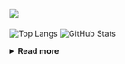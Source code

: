 ![](https://komarev.com/ghpvc/?username=chck&color=blueviolet)

<p align="left"> 
  <img alt="Top Langs" align="center" height="150" src="https://github-readme-stats-nine-umber-51.vercel.app/api/top-langs/?username=chck&layout=compact&count_private=true&show_icons=true&show_icons=true&theme=buefy" />
  <img alt="GitHub Stats" align="center" height="150" src="https://github-readme-stats-nine-umber-51.vercel.app/api?username=chck&count_private=true&show_icons=true&show_icons=true&theme=buefy" />
</p>

<details>
  <summary><b>Read more</b></summary>
  <br>

  <!--START_SECTION:waka-->
**🐱 My GitHub Data** 

> 📦 71.7 kB Used in GitHub's Storage 
 > 
> 🏆 612 Contributions in the Year 2023
 > 
> 💼 Opted to Hire
 > 
> 📜 134 Public Repositories 
 > 
> 🔑 19 Private Repositories 
 > 
**I'm a Night 🦉** 

```text
🌞 Morning                1292 commits        ████░░░░░░░░░░░░░░░░░░░░░   15.97 % 
🌆 Daytime                2069 commits        ██████░░░░░░░░░░░░░░░░░░░   25.57 % 
🌃 Evening                2231 commits        ███████░░░░░░░░░░░░░░░░░░   27.57 % 
🌙 Night                  2500 commits        ████████░░░░░░░░░░░░░░░░░   30.89 % 
```
📅 **I'm Most Productive on Monday** 

```text
Monday                   1789 commits        ██████░░░░░░░░░░░░░░░░░░░   22.11 % 
Tuesday                  1665 commits        █████░░░░░░░░░░░░░░░░░░░░   20.58 % 
Wednesday                1170 commits        ████░░░░░░░░░░░░░░░░░░░░░   14.46 % 
Thursday                 1469 commits        █████░░░░░░░░░░░░░░░░░░░░   18.15 % 
Friday                   801 commits         ██░░░░░░░░░░░░░░░░░░░░░░░   09.90 % 
Saturday                 415 commits         █░░░░░░░░░░░░░░░░░░░░░░░░   05.13 % 
Sunday                   783 commits         ██░░░░░░░░░░░░░░░░░░░░░░░   09.68 % 
```


📊 **This Week I Spent My Time On** 

```text
💬 Programming Languages: 
Other                    41 hrs 13 mins      ██████████████████████░░░   88.10 % 
YAML                     1 hr 24 mins        █░░░░░░░░░░░░░░░░░░░░░░░░   03.00 % 
Markdown                 1 hr 22 mins        █░░░░░░░░░░░░░░░░░░░░░░░░   02.93 % 
Python                   49 mins             ░░░░░░░░░░░░░░░░░░░░░░░░░   01.77 % 
Terraform                41 mins             ░░░░░░░░░░░░░░░░░░░░░░░░░   01.46 % 

🔥 Editors: 
Chrome                   41 hrs 13 mins      ██████████████████████░░░   88.10 % 
PyCharm                  2 hrs 35 mins       █░░░░░░░░░░░░░░░░░░░░░░░░   05.53 % 
Obsidian                 1 hr 16 mins        █░░░░░░░░░░░░░░░░░░░░░░░░   02.71 % 
Neovim                   54 mins             ░░░░░░░░░░░░░░░░░░░░░░░░░   01.93 % 
VS Code                  48 mins             ░░░░░░░░░░░░░░░░░░░░░░░░░   01.72 % 
```

**I Mostly Code in Python** 

```text
Python                   40 repos            ████████░░░░░░░░░░░░░░░░░   32.00 % 
Jupyter Notebook         20 repos            ████░░░░░░░░░░░░░░░░░░░░░   16.00 % 
Rust                     7 repos             █░░░░░░░░░░░░░░░░░░░░░░░░   05.60 % 
Shell                    3 repos             █░░░░░░░░░░░░░░░░░░░░░░░░   02.40 % 
Astro                    1 repo              ░░░░░░░░░░░░░░░░░░░░░░░░░   00.80 % 
```



**Timeline**

![Lines of Code chart](https://raw.githubusercontent.com/chck/chck/main/assets/bar_graph.png)


 Last Updated on 2023-09-01 01:27 UTC
<!--END_SECTION:waka-->
</details>

